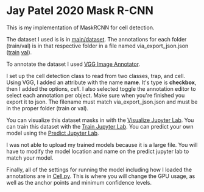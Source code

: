 # Jay Patel 2020 Mask R-CNN

This is my implementation of MaskRCNN for cell detection.

The dataset I used is is in [main/dataset](main/dataset). The annotations for each folder (train/val) is in that respective folder in a file named via_export_json.json ([train](main/dataset/train/via_export_json.json) [val](main/dataset/val/via_export_json.json)).

To annotate the dataset I used [VGG Image Annotator](http://www.robots.ox.ac.uk/~vgg/software/via/).

I set up the cell detection class to read from two classes, trap, and cell. Using VGG, I added an attribute with the name **name**. It's type is **checkbox**, then I added the options, *cell*. I also selected toggle the annotation editor to select each annotation per object. Make sure when you're finished you export it to json. The filename must match via_export_json.json and must be in the proper folder (train or val).


You can visualize this dataset masks in with the [Visualize Jupyter Lab](main/Visualize.ipynb).
You can train this dataset with the [Train Jupyter Lab](main/Train.ipynb).
You can predict your own model using the [Predict Jupyter Lab](main/Predict.ipynb).


I was not able to upload my trained models because it is a large file. You will have to modify the model location and name on the predict jupyter lab to match your model.

Finally, all of the settings for running the model including how I loaded the annotations are in [Cell.py](main/Cell.py). This is where you will change the GPU usage, as well as the anchor points and minimum confidence levels.
